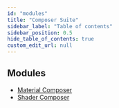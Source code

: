 ```yaml
---
id: "modules"
title: "Composer Suite"
sidebar_label: "Table of contents"
sidebar_position: 0.5
hide_table_of_contents: true
custom_edit_url: null
---
```


## Modules

- [Material Composer](modules/Material_Composer.md)
- [Shader Composer](modules/Shader_Composer.md)
